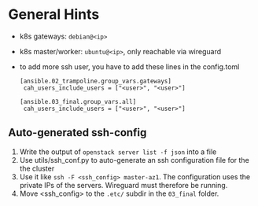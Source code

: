 # General Hints

<!-- TODO: needs updating with current LCM -->

- k8s gateways: `debian@<ip>`
- k8s master/worker: `ubuntu@<ip>`, only reachable via wireguard
- to add more ssh user, you have to add these lines in the config.toml

   ```
   [ansible.02_trampoline.group_vars.gateways]
    cah_users_include_users = ["<user>", "<user>"]

   [ansible.03_final.group_vars.all]
    cah_users_include_users = ["<user>", "<user>"]
   ```


## Auto-generated ssh-config

1. Write the output of `openstack server list -f json` into a file <servers>
2. Use utils/ssh_conf.py to auto-generate an ssh configuration file for the the cluster
3. Use it like `ssh -F <ssh_config> master-az1`. The configuration uses the private IPs of the servers. Wireguard must therefore be running.
4. Move <ssh_config> to the `.etc/` subdir in the `03_final` folder.
